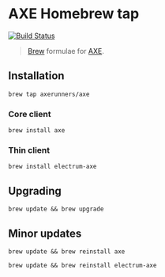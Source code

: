 # AXE Homebrew tap
[![Build Status](https://travis-ci.com/AXErunners/homebrew-axe.svg?branch=master)](https://travis-ci.com/AXErunners/homebrew-axe)

> [Brew](https://github.com/Homebrew) formulae for [AXE](https://github.com/AXErunners/axe).

## Installation

```
brew tap axerunners/axe
```

### Core client
```
brew install axe
```

### Thin client
```
brew install electrum-axe
```

## Upgrading

```
brew update && brew upgrade
```

## Minor updates

```
brew update && brew reinstall axe
```

```
brew update && brew reinstall electrum-axe
```
